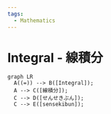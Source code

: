 ```yaml
---
tags:
  - Mathematics
---
```

# Integral - 線積分
``` mermaid
graph LR
  A((=)) --> B([Integral]);
  A --> C([線積分]);
  C --> D([せんせきぶん]);
  C --> E([sensekibun]);
```
